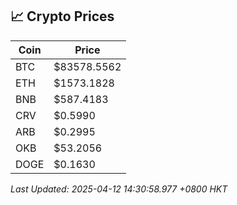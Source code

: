 ## 📈 Crypto Prices

| Coin | Price |
| ---- | ----- |
| BTC | $83578.5562 |
| ETH | $1573.1828 |
| BNB | $587.4183 |
| CRV | $0.5990 |
| ARB | $0.2995 |
| OKB | $53.2056 |
| DOGE | $0.1630 |

_Last Updated: 2025-04-12 14:30:58.977 +0800 HKT_